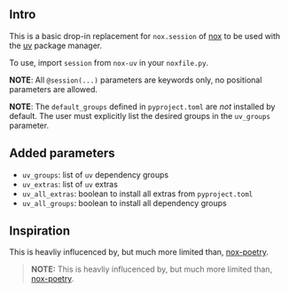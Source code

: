 ## Intro

This is a basic drop-in replacement for `nox.session` of [nox](https://nox.thea.codes/) to be used 
with the [uv](https://docs.astral.sh/uv/) package manager.

To use, import `session` from `nox-uv` in your `noxfile.py`.

**NOTE**: All `@session(...)` parameters are keywords only, no positional parameters are allowed.

**NOTE**: The `default_groups` defined in `pyproject.toml` are _not_ installed by default. The
user must explicitly list the desired groups in the `uv_groups` parameter. 

## Added parameters

- `uv_groups`: list of `uv` dependency groups
- `uv_extras`: list of `uv` extras
- `uv_all_extras`: boolean to install all extras from `pyproject.toml`
- `uv_all_groups`: boolean to install all dependency groups

## Inspiration

This is heavliy influcenced by, but much more limited than, 
[nox-poetry](https://nox-poetry.readthedocs.io).

> **NOTE:** This is heavliy influcenced by, but much more limited than, 
> [nox-poetry](https://nox-poetry.readthedocs.io).